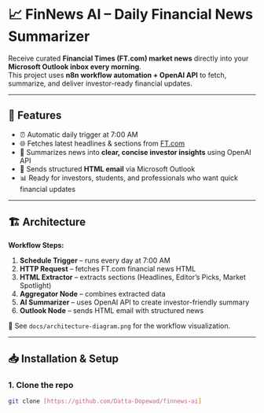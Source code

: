 # 📈 FinNews AI – Daily Financial News Summarizer

Receive curated **Financial Times (FT.com) market news** directly into your **Microsoft Outlook inbox every morning**.  
This project uses **n8n workflow automation + OpenAI API** to fetch, summarize, and deliver investor-ready financial updates.

---

## 🚀 Features
- ⏰ Automatic daily trigger at 7:00 AM
- 🌐 Fetches latest headlines & sections from [FT.com](https://www.ft.com/)
- 🧠 Summarizes news into **clear, concise investor insights** using OpenAI API
- 📧 Sends structured **HTML email** via Microsoft Outlook
- 📊 Ready for investors, students, and professionals who want quick financial updates

---

## 🏗️ Architecture

**Workflow Steps:**
1. **Schedule Trigger** – runs every day at 7:00 AM
2. **HTTP Request** – fetches FT.com financial news HTML
3. **HTML Extractor** – extracts sections (Headlines, Editor’s Picks, Market Spotlight)
4. **Aggregator Node** – combines extracted data
5. **AI Summarizer** – uses OpenAI API to create investor-friendly summary
6. **Outlook Node** – sends HTML email with structured news

📌 See `docs/architecture-diagram.png` for the workflow visualization.

---

## 📥 Installation & Setup

### 1. Clone the repo
```bash
git clone [https://github.com/Datta-Dopewad/finnews-ai]
